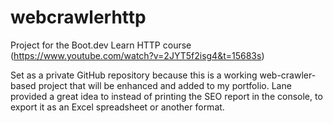 # webcrawlerhttp
Project for the Boot.dev Learn HTTP course (https://www.youtube.com/watch?v=2JYT5f2isg4&t=15683s)

Set as a private GitHub repository because this is a working web-crawler-based project that will be enhanced and added to my portfolio. Lane provided a great idea to instead of printing the SEO report in the console, to export it as an Excel spreadsheet or another format. 
